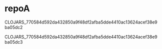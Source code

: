 # repoA

CLOJARS_770584d592da432850a9f48df2afba5dde4410ac13624acef38e9ba05dc2

CLOJARS_770584d592da432850a9f48df2afba5dde4410ac13624acef38e9ba05dc3
